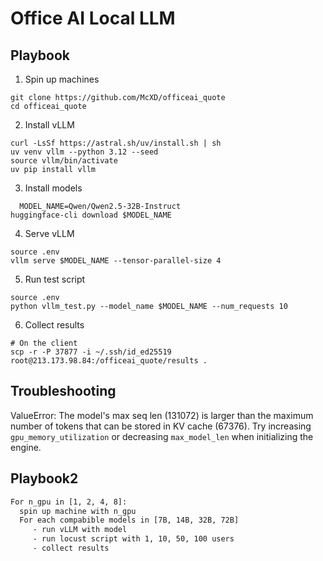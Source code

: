 # Office AI Local LLM

## Playbook

1. Spin up machines

```
git clone https://github.com/McXD/officeai_quote
cd officeai_quote
```

2. Install vLLM

```
curl -LsSf https://astral.sh/uv/install.sh | sh
uv venv vllm --python 3.12 --seed
source vllm/bin/activate
uv pip install vllm
```

3. Install models

```
  MODEL_NAME=Qwen/Qwen2.5-32B-Instruct
huggingface-cli download $MODEL_NAME
```

4. Serve vLLM

```
source .env
vllm serve $MODEL_NAME --tensor-parallel-size 4
```

5. Run test script

```
source .env
python vllm_test.py --model_name $MODEL_NAME --num_requests 10
```

6. Collect results

```
# On the client
scp -r -P 37877 -i ~/.ssh/id_ed25519  root@213.173.98.84:/officeai_quote/results .
```

## Troubleshooting

ValueError: The model's max seq len (131072) is larger than the maximum number of tokens that can be stored in KV cache (67376). Try increasing `gpu_memory_utilization` or decreasing `max_model_len` when initializing the engine.


## Playbook2

```txt
For n_gpu in [1, 2, 4, 8]:
  spin up machine with n_gpu
  For each compabible models in [7B, 14B, 32B, 72B]
     - run vLLM with model
     - run locust script with 1, 10, 50, 100 users
     - collect results
```